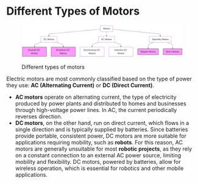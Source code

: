 # Different Types of Motors

<figure><img src="../../.gitbook/assets/image (3).png" alt=""><figcaption><p>Different types of motors</p></figcaption></figure>

Electric motors are most commonly classified based on the type of power they use: **AC (Alternating Current)** or **DC (Direct Current)**.

* **AC motors** operate on alternating current, the type of electricity produced by power plants and distributed to homes and businesses through high-voltage power lines. In AC, the current periodically reverses direction.
* **DC motors**, on the other hand, run on direct current, which flows in a single direction and is typically supplied by batteries. Since batteries provide portable, consistent power, DC motors are more suitable for applications requiring mobility, such as **robots**. For this reason, AC motors are generally unsuitable for most **robotic projects**, as they rely on a constant connection to an external AC power source, limiting mobility and flexibility. DC motors, powered by batteries, allow for wireless operation, which is essential for robotics and other mobile applications.
